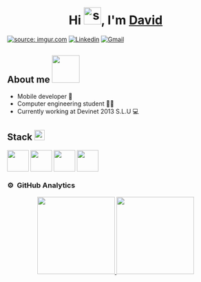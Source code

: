 
<h1 align="center">Hi <a href="https://imgur.com/FKYMNH0"><img height="40" width="40" src="https://i.imgur.com/FKYMNH0.gif" title="source: imgur.com" /></a>, I'm <a href="https://www.linkedin.com/in/david-mu%C3%B1oz-olaya/" target="blank">
David</a></h1>

<a href="https://imgur.com/ZiWrLaH"><img src="https://i.imgur.com/ZiWrLaH.jpg" title="source: imgur.com" /></a>
[![Linkedin](https://img.shields.io/badge/LinkedIn-0077B5?style=for-the-badge&logo=linkedin&logoColor=white)](https://www.linkedin.com/in/david-mu%C3%B1oz-olaya/)
[![Gmail](https://img.shields.io/badge/Gmail-D14836?style=for-the-badge&logo=gmail&logoColor=white)](mailto:david.munyoz97@gmail.com)

## About me <img src = "https://media.giphy.com/media/jdPMeyv9rn0hZHh8n9/giphy.gif" width = 64px>
- Mobile developer 📱
- Computer engineering student 👨‍🎓
- Currently working at Devinet 2013 S.L.U 💻

## Stack <img src = "https://media2.giphy.com/media/QssGEmpkyEOhBCb7e1/giphy.gif?cid=ecf05e47a0n3gi1bfqntqmob8g9aid1oyj2wr3ds3mg700bl&rid=giphy.gif" width = 24px>
<a href="https://firebase.google.com/?hl=es-419" target="blank"><img align="center" src="https://www.vectorlogo.zone/logos/firebase/firebase-icon.svg" height="50" width="50" /></a>
<a href="https://kotlinlang.org/docs/home.html" target="blank"><img align="center" src="https://www.vectorlogo.zone/logos/kotlinlang/kotlinlang-icon.svg" height="50" width="50" /></a>
<a href="https://developer.android.com/docs?hl=es-419" target="blank"><img align="center" src="https://www.vectorlogo.zone/logos/android/android-icon.svg" height="50" width="50" /></a>
<a href="https://git-scm.com/doc" target="blank"><img align="center" src="https://www.vectorlogo.zone/logos/git-scm/git-scm-icon.svg" height="50" width="50" /></a>



### ⚙️ &nbsp;GitHub Analytics

<p align="center">
<a href="https://github.com/DaZo20">
  <img height="180em" src="https://github-readme-stats-eight-theta.vercel.app/api?username=DaZo20&show_icons=true&theme=gruvbox&include_all_commits=true&count_private=true"/>
</a>
  <a href="https://github.com/DaZo20">
  <img height="180em" src="https://github-readme-stats-eight-theta.vercel.app/api/top-langs/?username=DaZo20&layout=compact&langs_count=8&theme=gruvbox"/>
</a>
</p>
